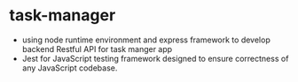 # task-manager
 - using node runtime environment and express framework to develop backend Restful API for task manger app
 - Jest for JavaScript testing framework designed to ensure correctness of any JavaScript codebase.
